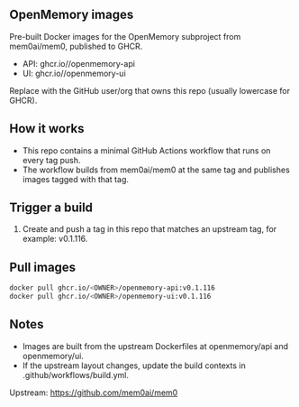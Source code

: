 ## OpenMemory images

Pre-built Docker images for the OpenMemory subproject from mem0ai/mem0, published to GHCR.

- API: ghcr.io/<OWNER>/openmemory-api
- UI: ghcr.io/<OWNER>/openmemory-ui

Replace <OWNER> with the GitHub user/org that owns this repo (usually lowercase for GHCR).

## How it works

- This repo contains a minimal GitHub Actions workflow that runs on every tag push.
- The workflow builds from mem0ai/mem0 at the same tag and publishes images tagged with that tag.

## Trigger a build

1. Create and push a tag in this repo that matches an upstream tag, for example: v0.1.116.

## Pull images

```bash
docker pull ghcr.io/<OWNER>/openmemory-api:v0.1.116
docker pull ghcr.io/<OWNER>/openmemory-ui:v0.1.116
```

## Notes

- Images are built from the upstream Dockerfiles at openmemory/api and openmemory/ui.
- If the upstream layout changes, update the build contexts in .github/workflows/build.yml.

Upstream: https://github.com/mem0ai/mem0
